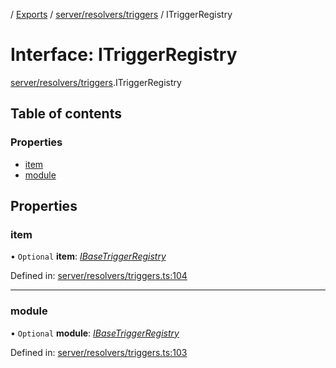 [](../README.md) / [Exports](../modules.md) / [server/resolvers/triggers](../modules/server_resolvers_triggers.md) / ITriggerRegistry

# Interface: ITriggerRegistry

[server/resolvers/triggers](../modules/server_resolvers_triggers.md).ITriggerRegistry

## Table of contents

### Properties

- [item](server_resolvers_triggers.itriggerregistry.md#item)
- [module](server_resolvers_triggers.itriggerregistry.md#module)

## Properties

### item

• `Optional` **item**: [*IBaseTriggerRegistry*](server_resolvers_triggers.ibasetriggerregistry.md)

Defined in: [server/resolvers/triggers.ts:104](https://github.com/onzag/itemize/blob/3efa2a4a/server/resolvers/triggers.ts#L104)

___

### module

• `Optional` **module**: [*IBaseTriggerRegistry*](server_resolvers_triggers.ibasetriggerregistry.md)

Defined in: [server/resolvers/triggers.ts:103](https://github.com/onzag/itemize/blob/3efa2a4a/server/resolvers/triggers.ts#L103)
